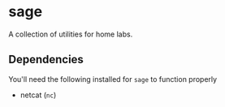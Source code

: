 # sage

A collection of utilities for home labs.

## Dependencies
You'll need the following installed for `sage` to function properly
- netcat (`nc`)
